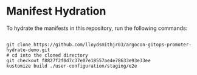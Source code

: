 
# Manifest Hydration

To hydrate the manifests in this repository, run the following commands:

```shell

git clone https://github.com/lloydsmithjr03/argocon-gitops-promoter-hydrate-demo.git
# cd into the cloned directory
git checkout f8827f2f0d7c37e07e18557ae4e78633e93e33ee
kustomize build ./user-configuration/staging/e2e
```